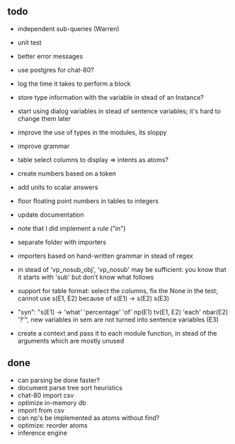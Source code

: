 ## todo

* independent sub-queries (Warren)
* unit test
* better error messages
* use postgres for chat-80?
* log the time it takes to perform a block

* store type information with the variable in stead of an Instance?
* start using dialog variables in stead of sentence variables; it's hard to change them later
* improve the use of types in the modules, its sloppy

* improve grammar
* table select columns to display => intents as atoms?
* create numbers based on a token
* add units to scalar answers
* floor floating point numbers in tables to integers

* update documentation
* note that I did implement a rule ("in")

* separate folder with importers
* importers based on hand-written grammar in stead of regex
* in stead of 'vp_nosub_obj', 'vp_nosub' may be sufficient: you know that it starts with 'sub' but don't know what follows
* support for table format: select the columns, fix the None in the test; cannot use s(E1, E2) because of s(E1) -> s(E2) s(E3)
* "syn": "s(E1) -> 'what' 'percentage' 'of' np(E1) tv(E1, E2) 'each' nbar(E2) '?'",  new variables in sem are not turned into sentence variables (E3)
* create a context and pass it to each module function, in stead of the arguments which are mostly unused

## done

* can parsing be done faster?
* document parse tree sort heuristics
* chat-80 import csv
* optimize in-memory db
* import from csv
* can np's be implemented as atoms without find?
* optimize: reorder atoms
* inference engine

